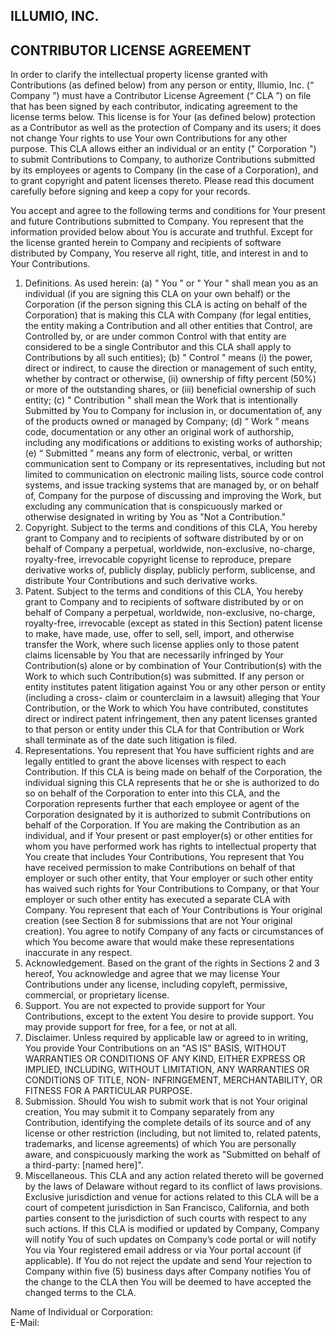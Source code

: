 ## ILLUMIO, INC.

## CONTRIBUTOR LICENSE AGREEMENT


In order to clarify the intellectual property license granted with Contributions (as defined below) from any person or
entity, Illumio, Inc. (“ Company ”) must have a Contributor License Agreement (“ CLA ”) on file that has been signed by each
contributor, indicating agreement to the license terms below. This license is for Your (as defined below) protection as a
Contributor as well as the protection of Company and its users; it does not change Your rights to use Your own Contributions for
any other purpose. This CLA allows either an individual or an entity (" Corporation ") to submit Contributions to Company, to
authorize Contributions submitted by its employees or agents to Company (in the case of a Corporation), and to grant copyright
and patent licenses thereto. Please read this document carefully before signing and keep a copy for your records.


You accept and agree to the following terms and conditions for Your present and future Contributions submitted to
Company. You represent that the information provided below about You is accurate and truthful. Except for the license granted herein to Company and recipients of software distributed by Company, You reserve all
right, title, and interest in and to Your Contributions.


1. Definitions. As used herein: (a) " You " or " Your " shall mean you as an individual (if you are signing this CLA on your
own behalf) or the Corporation (if the person signing this CLA is acting on behalf of the Corporation) that is making this
CLA with Company (for legal entities, the entity making a Contribution and all other entities that Control, are Controlled
by, or are under common Control with that entity are considered to be a single Contributor and this CLA shall apply to
Contributions by all such entities); (b) " Control " means (i) the power, direct or indirect, to cause the direction or
management of such entity, whether by contract or otherwise, (ii) ownership of fifty percent (50%) or more of the
outstanding shares, or (iii) beneficial ownership of such entity; (c) " Contribution " shall mean the Work that is
intentionally Submitted by You to Company for inclusion in, or documentation of, any of the products owned or managed
by Company; (d) “ Work ” means code, documentation or any other an original work of authorship, including any
modifications or additions to existing works of authorship; (e) “ Submitted ” means any form of electronic, verbal, or
written communication sent to Company or its representatives, including but not limited to communication on electronic
mailing lists, source code control systems, and issue tracking systems that are managed by, or on behalf of, Company for
the purpose of discussing and improving the Work, but excluding any communication that is conspicuously marked or
otherwise designated in writing by You as "Not a Contribution."
2. Copyright. Subject to the terms and conditions of this CLA, You hereby grant to Company and to recipients of software
distributed by or on behalf of Company a perpetual, worldwide, non-exclusive, no-charge, royalty-free, irrevocable
copyright license to reproduce, prepare derivative works of, publicly display, publicly perform, sublicense, and distribute
Your Contributions and such derivative works.
3. Patent. Subject to the terms and conditions of this CLA, You hereby grant to Company and to recipients of software
distributed by or on behalf of Company a perpetual, worldwide, non-exclusive, no-charge, royalty-free, irrevocable
(except as stated in this Section) patent license to make, have made, use, offer to sell, sell, import, and otherwise transfer
the Work, where such license applies only to those patent claims licensable by You that are necessarily infringed by Your
Contribution(s) alone or by combination of Your Contribution(s) with the Work to which such Contribution(s) was
submitted. If any person or entity institutes patent litigation against You or any other person or entity (including a cross-
claim or counterclaim in a lawsuit) alleging that Your Contribution, or the Work to which You have contributed,
constitutes direct or indirect patent infringement, then any patent licenses granted to that person or entity under this CLA
for that Contribution or Work shall terminate as of the date such litigation is filed.
4. Representations. You represent that You have sufficient rights and are legally entitled to grant the above licenses with
respect to each Contribution. If this CLA is being made on behalf of the Corporation, the individual signing this CLA
represents that he or she is authorized to do so on behalf of the Corporation to enter into this CLA, and the Corporation
represents further that each employee or agent of the Corporation designated by it is authorized to submit Contributions on
behalf of the Corporation. If You are making the Contribution as an individual, and if Your present or past employer(s) or
other entities for whom you have performed work has rights to intellectual property that You create that includes Your
Contributions, You represent that You have received permission to make Contributions on behalf of that employer or such
other entity, that Your employer or such other entity has waived such rights for Your Contributions to Company, or that
Your employer or such other entity has executed a separate CLA with Company. You represent that each of Your
Contributions is Your original creation (see Section 8 for submissions that are not Your original creation). You agree to
notify Company of any facts or circumstances of which You become aware that would make these representations
inaccurate in any respect.
5. Acknowledgement. Based on the grant of the rights in Sections 2 and 3 hereof, You acknowledge and agree that we may
license Your Contributions under any license, including copyleft, permissive, commercial, or proprietary license.
6. Support. You are not expected to provide support for Your Contributions, except to the extent You desire to provide
support. You may provide support for free, for a fee, or not at all.
7. Disclaimer. Unless required by applicable law or agreed to in writing, You provide Your Contributions on an "AS IS"
BASIS, WITHOUT WARRANTIES OR CONDITIONS OF ANY KIND, EITHER EXPRESS OR IMPLIED,
INCLUDING, WITHOUT LIMITATION, ANY WARRANTIES OR CONDITIONS OF TITLE, NON-
INFRINGEMENT, MERCHANTABILITY, OR FITNESS FOR A PARTICULAR PURPOSE.
8. Submission. Should You wish to submit work that is not Your original creation, You may submit it to Company separately
from any Contribution, identifying the complete details of its source and of any license or other restriction (including, but
not limited to, related patents, trademarks, and license agreements) of which You are personally aware, and conspicuously
marking the work as "Submitted on behalf of a third-party: [named here]".
9. Miscellaneous. This CLA and any action related thereto will be governed by the laws of Delaware without regard to its
conflict of laws provisions. Exclusive jurisdiction and venue for actions related to this CLA will be a court of competent
jurisdiction in San Francisco, California, and both parties consent to the jurisdiction of such courts with respect to any
such actions. If this CLA is modified or updated by Company, Company will notify You of such updates on Company’s
code portal or will notify You via Your registered email address or via Your portal account (if applicable). If You do not
reject the update and send Your rejection to Company within five (5) business days after Company notifies You of the
change to the CLA then You will be deemed to have accepted the changed terms to the CLA.

Name of Individual or Corporation:  
E-Mail: